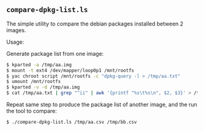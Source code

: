 
## `compare-dpkg-list.ls`

The simple utility to compare the debian packages installed between 2 images.

Usage:

Generate package list from one image:

```bash
$ kparted -a /tmp/aa.img
$ mount -t ext4 /dev/mapper/loop0p1 /mnt/rootfs
$ yac chroot script /mnt/rootfs -c "dpkg-query -l > /tmp/aa.txt"
$ umount /mnt/rootfs
$ kparted -v -d /tmp/aa.img
$ cat /tmp/aa.txt | grep "^ii" | awk '{printf "%s\t%s\n", $2, $3}' > /tmp/aa.csv
```

Repeat same step to produce the package list of another image, and the run the tool to compare:

```bash
$ ./compare-dpkg-list.ls /tmp/aa.csv /tmp/bb.csv
```

